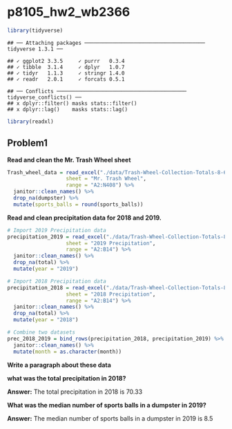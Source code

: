 p8105_hw2_wb2366
================

``` r
library(tidyverse)
```

    ## ── Attaching packages ─────────────────────────────────────── tidyverse 1.3.1 ──

    ## ✓ ggplot2 3.3.5     ✓ purrr   0.3.4
    ## ✓ tibble  3.1.4     ✓ dplyr   1.0.7
    ## ✓ tidyr   1.1.3     ✓ stringr 1.4.0
    ## ✓ readr   2.0.1     ✓ forcats 0.5.1

    ## ── Conflicts ────────────────────────────────────────── tidyverse_conflicts() ──
    ## x dplyr::filter() masks stats::filter()
    ## x dplyr::lag()    masks stats::lag()

``` r
library(readxl)
```

## Problem1

**Read and clean the Mr. Trash Wheel sheet**

``` r
Trash_wheel_data = read_excel("./data/Trash-Wheel-Collection-Totals-8-6-19.xlsx", 
                   sheet = "Mr. Trash Wheel",
                   range = "A2:N408") %>% 
  janitor::clean_names() %>% 
  drop_na(dumpster) %>% 
  mutate(sports_balls = round(sports_balls))
```

**Read and clean precipitation data for 2018 and 2019.**

``` r
# Import 2019 Precipitation data
precipitation_2019 = read_excel("./data/Trash-Wheel-Collection-Totals-8-6-19.xlsx", 
                   sheet = "2019 Precipitation",
                   range = "A2:B14") %>% 
  janitor::clean_names() %>% 
  drop_na(total) %>% 
  mutate(year = "2019")

# Import 2018 Precipitation data
precipitation_2018 = read_excel("./data/Trash-Wheel-Collection-Totals-8-6-19.xlsx", 
                   sheet = "2018 Precipitation",
                   range = "A2:B14") %>% 
  janitor::clean_names() %>% 
  drop_na(total) %>% 
  mutate(year = "2018")

# Combine two datasets
prec_2018_2019 = bind_rows(precipitation_2018, precipitation_2019) %>%
  janitor::clean_names() %>% 
  mutate(month = as.character(month))
```

**Write a paragraph about these data**

**what was the total precipitation in 2018?**

**Answer:** The total precipitation in 2018 is 70.33

**What was the median number of sports balls in a dumpster in 2019?**

**Answer:** The median number of sports balls in a dumpster in 2019 is
8.5
